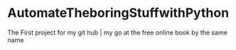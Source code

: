 # AutomateTheboringStuffwithPython
The First project for my git hub | my go at the free online book by the same name
